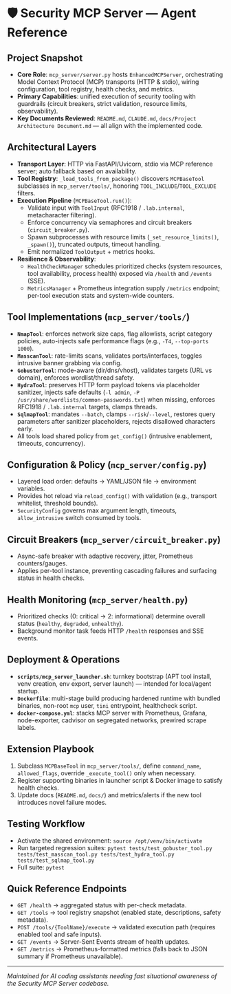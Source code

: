 # 🛡️ Security MCP Server — Agent Reference

## Project Snapshot
- **Core Role**: `mcp_server/server.py` hosts `EnhancedMCPServer`, orchestrating Model Context Protocol (MCP) transports (HTTP & stdio), wiring configuration, tool registry, health checks, and metrics.
- **Primary Capabilities**: unified execution of security tooling with guardrails (circuit breakers, strict validation, resource limits, observability).
- **Key Documents Reviewed**: `README.md`, `CLAUDE.md`, `docs/Project Architecture Document.md` — all align with the implemented code.

## Architectural Layers
- **Transport Layer**: HTTP via FastAPI/Uvicorn, stdio via MCP reference server; auto fallback based on availability.
- **Tool Registry**: `_load_tools_from_package()` discovers `MCPBaseTool` subclasses in `mcp_server/tools/`, honoring `TOOL_INCLUDE`/`TOOL_EXCLUDE` filters.
- **Execution Pipeline** (`MCPBaseTool.run()`):
  - Validate input with `ToolInput` (RFC1918 / `.lab.internal`, metacharacter filtering).
  - Enforce concurrency via semaphores and circuit breakers (`circuit_breaker.py`).
  - Spawn subprocesses with resource limits (`_set_resource_limits()`, `_spawn()`), truncated outputs, timeout handling.
  - Emit normalized `ToolOutput` + metrics hooks.
- **Resilience & Observability**:
  - `HealthCheckManager` schedules prioritized checks (system resources, tool availability, process health) exposed via `/health` and `/events` (SSE).
  - `MetricsManager` + Prometheus integration supply `/metrics` endpoint; per-tool execution stats and system-wide counters.

## Tool Implementations (`mcp_server/tools/`)
- **`NmapTool`**: enforces network size caps, flag allowlists, script category policies, auto-injects safe performance flags (e.g., `-T4`, `--top-ports 1000`).
- **`MasscanTool`**: rate-limits scans, validates ports/interfaces, toggles intrusive banner grabbing via config.
- **`GobusterTool`**: mode-aware (dir/dns/vhost), validates targets (URL vs domain), enforces wordlist/thread safety.
- **`HydraTool`**: preserves HTTP form payload tokens via placeholder sanitizer, injects safe defaults (`-l admin`, `-P /usr/share/wordlists/common-passwords.txt`) when missing, enforces RFC1918 / `.lab.internal` targets, clamps threads.
- **`SqlmapTool`**: mandates `--batch`, clamps `--risk`/`--level`, restores query parameters after sanitizer placeholders, rejects disallowed characters early.
- All tools load shared policy from `get_config()` (intrusive enablement, timeouts, concurrency).

## Configuration & Policy (`mcp_server/config.py`)
- Layered load order: defaults → YAML/JSON file → environment variables.
- Provides hot reload via `reload_config()` with validation (e.g., transport whitelist, threshold bounds).
- `SecurityConfig` governs max argument length, timeouts, `allow_intrusive` switch consumed by tools.

## Circuit Breakers (`mcp_server/circuit_breaker.py`)
- Async-safe breaker with adaptive recovery, jitter, Prometheus counters/gauges.
- Applies per-tool instance, preventing cascading failures and surfacing status in health checks.

## Health Monitoring (`mcp_server/health.py`)
- Prioritized checks (0: critical → 2: informational) determine overall status (`healthy`, `degraded`, `unhealthy`).
- Background monitor task feeds HTTP `/health` responses and SSE events.

## Deployment & Operations
- **`scripts/mcp_server_launcher.sh`**: turnkey bootstrap (APT tool install, venv creation, env export, server launch) — intended for local/agent startup.
- **`Dockerfile`**: multi-stage build producing hardened runtime with bundled binaries, non-root `mcp` user, `tini` entrypoint, healthcheck script.
- **`docker-compose.yml`**: stacks MCP server with Prometheus, Grafana, node-exporter, cadvisor on segregated networks, prewired scrape labels.

## Extension Playbook
1. Subclass `MCPBaseTool` in `mcp_server/tools/`, define `command_name`, `allowed_flags`, override `_execute_tool()` only when necessary.
2. Register supporting binaries in launcher script & Docker image to satisfy health checks.
3. Update docs (`README.md`, `docs/`) and metrics/alerts if the new tool introduces novel failure modes.

## Testing Workflow
  - Activate the shared environment: `source /opt/venv/bin/activate`
  - Run targeted regression suites: `pytest tests/test_gobuster_tool.py tests/test_masscan_tool.py tests/test_hydra_tool.py tests/test_sqlmap_tool.py`
  - Full suite: `pytest`

## Quick Reference Endpoints
- `GET /health` → aggregated status with per-check metadata.
- `GET /tools` → tool registry snapshot (enabled state, descriptions, safety metadata).
- `POST /tools/{ToolName}/execute` → validated execution path (requires enabled tool and safe inputs).
- `GET /events` → Server-Sent Events stream of health updates.
- `GET /metrics` → Prometheus-formatted metrics (falls back to JSON summary if Prometheus unavailable).

---
*Maintained for AI coding assistants needing fast situational awareness of the Security MCP Server codebase.*
